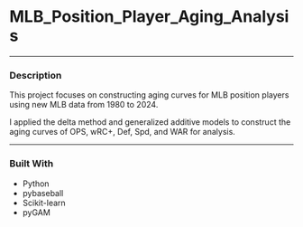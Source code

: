 # MLB_Position_Player_Aging_Analysis

---
### Description
This project focuses on constructing aging curves for MLB position players using new MLB data from 1980 to 2024.

I applied the delta method and generalized additive models to construct the aging curves of OPS, wRC+, Def, Spd, and WAR for analysis.

---
### Built With

- Python
- pybaseball
- Scikit-learn
- pyGAM